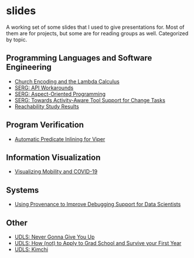 # slides

A working set of some slides that I used to give presentations for. Most
of them are for projects, but some are for reading groups as well. 
Categorized by topic.

## Programming Languages and Software Engineering

* [Church Encoding and the Lambda Calculus](./church-encoding-509.pdf)
* [SERG: API Workarounds](./api-workaround-serg.pdf)
* [SERG: Aspect-Oriented Programming](./aspect-oriented-programming.pdf)
* [SERG: Towards Activity-Aware Tool Support for Change Tasks](./activity-aware-tools-serg.pdf)
* [Reachability Study Results](./reachability-study-results.pdf)

## Program Verification

* [Automatic Predicate Inlining for Viper](./viper-inlining-513.pdf)

## Information Visualization

* [Visualizing Mobility and COVID-19](./covid-vis-547.pdf)

## Systems

* [Using Provenance to Improve Debugging Support for Data Scientists](./prov-slides-508.pdf)

## Other

* [UDLS: Never Gonna Give You Up](./rick-astley.pdf)
* [UDLS: How (not) to Apply to Grad School and Survive your First Year](./grad-school.pdf)
* [UDLS: Kimchi](./kimchi.pdf)

